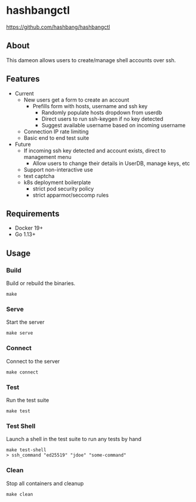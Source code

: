 # hashbangctl
<https://github.com/hashbang/hashbangctl>

## About ##

This dameon allows users to create/manage shell accounts over ssh.

## Features ##

* Current
  * New users get a form to create an account
    * Prefills form with hosts, username and ssh key
      * Randomly populate hosts dropdown from userdb
      * Direct users to run ssh-keygen if no key detected
      * Suggest available username based on incoming username
  * Connection IP rate limiting
  * Basic end to end test suite
* Future
  * If incoming ssh key detected and account exists, direct to management menu
    * Allow users to change their details in UserDB, manage keys, etc
  * Support non-interactive use
  * text captcha
  * k8s deployment boilerplate
    * strict pod security policy
    * strict apparmor/seccomp rules

## Requirements ##
- Docker 19+
- Go 1.13+

## Usage ##

### Build

Build or rebuild the binaries.

```
make
```

### Serve

Start the server

```
make serve
```

### Connect

Connect to the server

```
make connect
```

### Test

Run the test suite

```
make test
```

### Test Shell

Launch a shell in the test suite to run any tests by hand

```
make test-shell
> ssh_command "ed25519" "jdoe" "some-command"
```

### Clean

Stop all containers and cleanup

```
make clean
```
